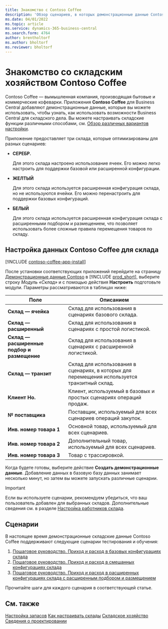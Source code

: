 ```yaml
---
title: Знакомство с Contoso Coffee
description: 'Обзор сценариев, в которых демонстрационные данные Contoso Coffee могут помочь вам узнать, как использовать возможности Business Central для склада.'
ms.date: 04/01/2022
ms.topic: article
ms.service: dynamics-365-business-central
ms.search.form: 4764
author: brentholtorf
ms.author: bholtorf
ms.reviewer: bholtorf
---
```


# Знакомство со складским хозяйством Contoso Coffee

Contoso Coffee — вымышленная компания, производящая бытовые и коммерческие кофеварки. Приложения **Contoso Coffee** для Business Central добавляют демонстрационные данные, которые вы можете использовать, чтобы узнать, как использовать возможности Business Central для складского дела. Вы можете настраивать складские функции различными способами, см. [Обзор различных вариантов настройки](../../design-details-warehouse-management.md#overview-of-different-configuration-options).

Приложение предоставляет три склада, которые оптимизированы для разных сценариев:

- **СЕРЕБР.**  

  Для этого склада настроено использование ячеек. Его можно легко настроить для поддержки базовой или расширенной конфигурации. 

- **ЖЕЛТЫЙ**  

  Для этого склада используется расширенная конфигурация склада, но не используются ячейки. Его можно перенастроить для поддержки базовых конфигураций.

- **БЕЛЫЙ**  

  Для этого склада используется расширенная конфигурация склада с расширенными подбором и размещением, что позволяет использовать более сложные правила перемещения товаров по складу.

## Настройка данных Contoso Coffee для склада

[!INCLUDE [contoso-coffee-app-install](../../includes/contoso-coffee-app-install.md)]

После установки соответствующих приложений перейдите на страницу [Демонстрационные данные Contoso](https://businesscentral.dynamics.com/?page=5194) в [!INCLUDE [prod_short](../../includes/prod_short.md)], выберите строку *Модуль «Склад»* и с помощью действия **Настроить** подготовьте модули. Параметры рассматриваются в таблицах ниже:  

|Поле  |Описанием  |
|---------|---------|
|**Склад — ячейка**  |Склад для использования в сценариях базового склада.|
|**Склад — расширенный**  |Склад для использования в сценариях с простой логистикой.|
|**Склад — расширенные подбор и размещение**  |Склад для использования в сценариях с расширенной логистикой.|
|**Склад — транзит**  |Склад для использования в сценариях, в которых для перемещения используется транзитный склад.|
|**Клиент Но.**  |Клиент, используемый в базовых и простых сценариях операций продаж.|
|**№ поставщика**  |Поставщик, используемый для всех сценариев операций закупок.|
|**Инв. номер товара 1**  |Основной товар, используемый для всех сценариев.|
|**Инв. номер товара 2**  |Дополнительный товар, используемый для всех сценариев.|
|**Инв. номер товара 3**  |Товар с трассировкой.|

Когда будете готовы, выберите действие **Создать демонстрационные данные**. Добавление данных в базовую базу данных занимает несколько минут, но затем вы можете запускать различные сценарии.  

> [!IMPORTANT]
> Если вы используете сценарии, рекомендуем убедиться, что ваш пользователь добавлен для выбранных складов. Дополнительные сведения см. в разделе [Настройка работников склада](../../warehouse-how-to-set-up-warehouse-employees.md).

## Сценарии

В настоящее время демонстрационные складские данные Contoso Coffee поддерживают следующие сценарии тестирования и обучения:

1.  [Пошаговое руководство. Приход и расход в базовых конфигурациях склада](warehouse-basic-flow-putaway-pick.md)
2.  [Пошаговое руководство. Приход и расход в смешанных конфигурациях склада](warehouse-mixed-flow-receive-pick-ship.md)
3.  [Пошаговое руководство. Приход и расход в расширенных конфигурациях склада с расширенным подбором и размещением](warehouse-directed-flow.md)

Прочитайте шаги для каждого сценария в соответствующей статье.  

## См. также

[Настройка запасов](../../inventory-setup-inventory.md) 
[Как настраивать склады](../../inventory-how-setup-locations.md) 
[Складское хозяйство](../../warehouse-manage-warehouse.md) 
[Сведения о проектировании](../../design-details-warehouse-overview.md) 
